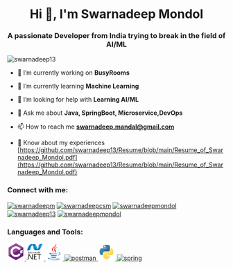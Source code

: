 <h1 align="center">Hi 👋, I'm Swarnadeep Mondol</h1>
<h3 align="center">A passionate Developer from India trying to break in the field of AI/ML</h3>

<p align="left"> <img src="https://komarev.com/ghpvc/?username=swarnadeep13&label=Profile%20views&color=0e75b6&style=flat" alt="swarnadeep13" /> </p>

- 🔭 I’m currently working on **BusyRooms**

- 🌱 I’m currently learning **Machine Learning**

- 🤝 I’m looking for help with **Learning AI/ML**

- 💬 Ask me about **Java, SpringBoot, Microservice,DevOps**

- 📫 How to reach me **swarnadeep.mandal@gmail.com**

- 📄 Know about my experiences [https://github.com/swarnadeep13/Resume/blob/main/Resume_of_Swarnadeep_Mondol.pdf](https://github.com/swarnadeep13/Resume/blob/main/Resume_of_Swarnadeep_Mondol.pdf)

<h3 align="left">Connect with me:</h3>
<p align="left">
<a href="https://twitter.com/swarnadeepm" target="blank"><img align="center" src="https://raw.githubusercontent.com/rahuldkjain/github-profile-readme-generator/master/src/images/icons/Social/twitter.svg" alt="swarnadeepm" height="30" width="40" /></a>
<a href="https://linkedin.com/in/swarnadeepcsm" target="blank"><img align="center" src="https://raw.githubusercontent.com/rahuldkjain/github-profile-readme-generator/master/src/images/icons/Social/linked-in-alt.svg" alt="swarnadeepcsm" height="30" width="40" /></a>
<a href="https://kaggle.com/swarnadeepmondol" target="blank"><img align="center" src="https://raw.githubusercontent.com/rahuldkjain/github-profile-readme-generator/master/src/images/icons/Social/kaggle.svg" alt="swarnadeepmondol" height="30" width="40" /></a>
<a href="https://instagram.com/swarnadeep13" target="blank"><img align="center" src="https://raw.githubusercontent.com/rahuldkjain/github-profile-readme-generator/master/src/images/icons/Social/instagram.svg" alt="swarnadeep13" height="30" width="40" /></a>
<a href="https://www.leetcode.com/swarnadeepmondol" target="blank"><img align="center" src="https://raw.githubusercontent.com/rahuldkjain/github-profile-readme-generator/master/src/images/icons/Social/leet-code.svg" alt="swarnadeepmondol" height="30" width="40" /></a>
</p>

<h3 align="left">Languages and Tools:</h3>
<p align="left"> <a href="https://www.w3schools.com/cs/" target="_blank" rel="noreferrer"> <img src="https://raw.githubusercontent.com/devicons/devicon/master/icons/csharp/csharp-original.svg" alt="csharp" width="40" height="40"/> </a> <a href="https://dotnet.microsoft.com/" target="_blank" rel="noreferrer"> <img src="https://raw.githubusercontent.com/devicons/devicon/master/icons/dot-net/dot-net-original-wordmark.svg" alt="dotnet" width="40" height="40"/> </a> <a href="https://www.java.com" target="_blank" rel="noreferrer"> <img src="https://raw.githubusercontent.com/devicons/devicon/master/icons/java/java-original.svg" alt="java" width="40" height="40"/> </a> <a href="https://postman.com" target="_blank" rel="noreferrer"> <img src="https://www.vectorlogo.zone/logos/getpostman/getpostman-icon.svg" alt="postman" width="40" height="40"/> </a> <a href="https://www.python.org" target="_blank" rel="noreferrer"> <img src="https://raw.githubusercontent.com/devicons/devicon/master/icons/python/python-original.svg" alt="python" width="40" height="40"/> </a> <a href="https://spring.io/" target="_blank" rel="noreferrer"> <img src="https://www.vectorlogo.zone/logos/springio/springio-icon.svg" alt="spring" width="40" height="40"/> </a> </p>

